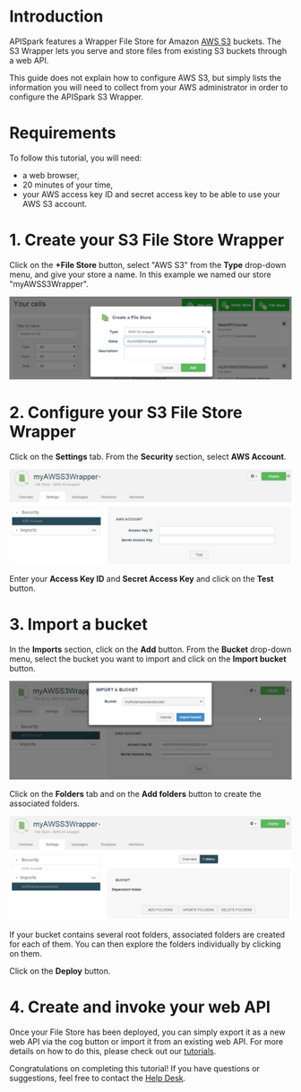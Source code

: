 # Introduction

APISpark features a Wrapper File Store for Amazon <a href="
http://aws.amazon.com/s3/" target="_blank">AWS S3</a>
 buckets. The S3 Wrapper  lets you serve and store files from existing S3 buckets through a web API.

This guide does not explain how to configure AWS S3, but simply lists the information you will need to collect from your AWS administrator in order to configure the APISpark S3 Wrapper.

# Requirements

To follow this tutorial, you will need:

*   a web browser,
*   20 minutes of your time,
*   your AWS access key ID and secret access key to be able to use your AWS S3 account.

# 1. Create your S3 File Store Wrapper

Click on the **+File Store** button, select "AWS S3" from the **Type** drop-down menu, and give your store a name. In this example we named our store "myAWSS3Wrapper".

![Create AWS Store](images/create-aws-store.jpg "Create AWS Store")

# 2. Configure your S3 File Store Wrapper

Click on the **Settings** tab. From the **Security** section, select **AWS Account**.

![Settings tab](images/aws-settings-tab.jpg "Settings tab")

Enter your **Access Key ID** and **Secret Access Key** and click on the **Test** button.

# 3. Import a bucket

In the **Imports** section, click on the **Add** button. From the **Bucket** drop-down menu, select the bucket you want to import and click on the **Import bucket** button.

![Import bucket](images/aws-import-bucket.jpg "Import bucket")

Click on the **Folders** tab and on the **Add folders** button to create the associated folders.

![Add folders](images/aws-add-folders.jpg "Add folders")

If your bucket contains several root folders, associated folders are created for each of them. You can then explore the folders individually by clicking on them.

Click on the **Deploy** button.

# 4. Create and invoke your web API

Once your File Store has been deployed, you can simply export it as a new web API via the cog button or import it from an existing web API. For more details on how to do this, please check out our [tutorials](/technical-resources/apispark/tutorials "tutorials").


Congratulations on completing this tutorial! If you have questions or suggestions, feel free to contact the <a href="http://support.restlet.com/" target="_blank">Help Desk</a>.
